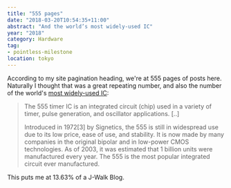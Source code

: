 ```yaml
---
title: "555 pages"
date: "2018-03-20T10:54:35+11:00"
abstract: "And the world’s most widely-used IC"
year: "2018"
category: Hardware
tag:
- pointless-milestone
location: tokyo
---
```

According to my site pagination heading, we're at 555 pages of posts here. Naturally I thought that was a great repeating number, and also the number of the world's [most widely-used IC]:

> The 555 timer IC is an integrated circuit (chip) used in a variety of timer, pulse generation, and oscillator applications. [..] 
>
> Introduced in 1972[3] by Signetics, the 555 is still in widespread use due to its low price, ease of use, and stability. It is now made by many companies in the original bipolar and in low-power CMOS technologies. As of 2003, it was estimated that 1 billion units were manufactured every year. The 555 is the most popular integrated circuit ever manufactured.

This puts me at 13.63% of a J-Walk Blog.

[most widely-used IC]: https://en.wikipedia.org/wiki/555_timer_IC

